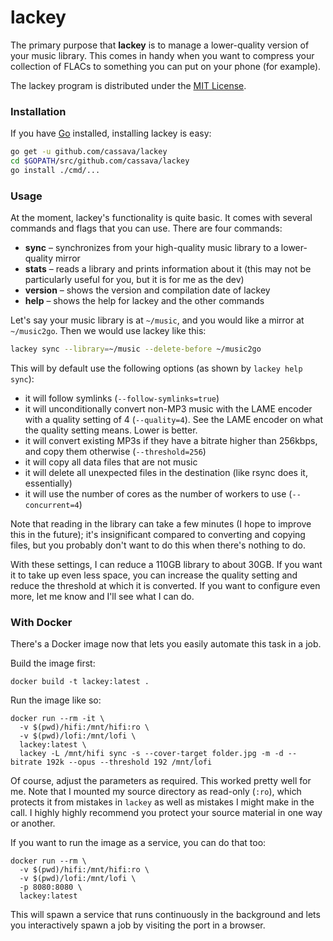 lackey
=======

The primary purpose that **lackey** is to manage a lower-quality version of your
music library. This comes in handy when you want to compress your collection of
FLACs to something you can put on your phone (for example).

The lackey program is distributed under the [MIT License](LICENSE).

### Installation

If you have [Go](https://golang.org) installed, installing lackey is easy:

```sh
go get -u github.com/cassava/lackey
cd $GOPATH/src/github.com/cassava/lackey
go install ./cmd/...
```

### Usage
At the moment, lackey's functionality is quite basic. It comes with several
commands and flags that you can use. There are four commands:

 - **sync** – synchronizes from your high-quality music library
   to a lower-quality mirror
 - **stats** – reads a library and prints information about it
   (this may not be particularly useful for you, but it is for me as the dev)
 - **version** – shows the version and compilation date of lackey
 - **help** – shows the help for lackey and the other commands

Let's say your music library is at `~/music`, and you would like a mirror at
`~/music2go`. Then we would use lackey like this:

```sh
lackey sync --library=~/music --delete-before ~/music2go
```

This will by default use the following options (as shown by `lackey help sync`):

 - it will follow symlinks (`--follow-symlinks=true`)
 - it will unconditionally convert non-MP3 music with the LAME encoder
   with a quality setting of 4 (`--quality=4`). See the LAME encoder on
   what the quality setting means. Lower is better.
 - it will convert existing MP3s if they have a bitrate higher than 256kbps,
   and copy them otherwise (`--threshold=256`)
 - it will copy all data files that are not music
 - it will delete all unexpected files in the destination (like rsync does it,
   essentially)
 - it will use the number of cores as the number of workers to use
   (`--concurrent=4`)

Note that reading in the library can take a few minutes (I hope to improve this
in the future); it's insignificant compared to converting and copying files, but
you probably don't want to do this when there's nothing to do.

With these settings, I can reduce a 110GB library to about 30GB. If you want it
to take up even less space, you can increase the quality setting and reduce the
threshold at which it is converted.
If you want to configure even more, let me know and I'll see what I can do.


### With Docker

There's a Docker image now that lets you easily automate this task in a job.

Build the image first:

    docker build -t lackey:latest .

Run the image like so:

    docker run --rm -it \
      -v $(pwd)/hifi:/mnt/hifi:ro \
      -v $(pwd)/lofi:/mnt/lofi \
      lackey:latest \
      lackey -L /mnt/hifi sync -s --cover-target folder.jpg -m -d --bitrate 192k --opus --threshold 192 /mnt/lofi

Of course, adjust the parameters as required. This worked pretty well for me.
Note that I mounted my source directory as read-only (`:ro`), which protects
it from mistakes in `lackey` as well as mistakes I might make in the call.
I highly highly recommend you protect your source material in one way or another.

If you want to run the image as a service, you can do that too:

    docker run --rm \
      -v $(pwd)/hifi:/mnt/hifi:ro \
      -v $(pwd)/lofi:/mnt/lofi \
      -p 8080:8080 \
      lackey:latest

This will spawn a service that runs continuously in the background and lets you
interactively spawn a job by visiting the port in a browser.
